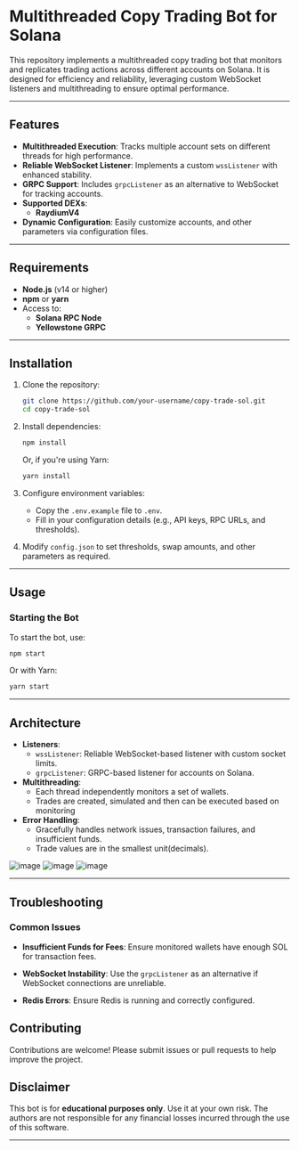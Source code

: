# Multithreaded Copy Trading Bot for Solana

This repository implements a multithreaded copy trading bot that monitors and replicates trading actions across different accounts on Solana. It is designed for efficiency and reliability, leveraging custom WebSocket listeners and multithreading to ensure optimal performance.

---

## Features

- **Multithreaded Execution**: Tracks multiple account sets on different threads for high performance.
- **Reliable WebSocket Listener**: Implements a custom `wssListener` with enhanced stability.
- **GRPC Support**: Includes `grpcListener` as an alternative to WebSocket for tracking accounts.
- **Supported DEXs**:
  - **RaydiumV4**
- **Dynamic Configuration**: Easily customize accounts, and other parameters via configuration files.



---

## Requirements

- **Node.js** (v14 or higher)
- **npm** or **yarn**
- Access to:
  - **Solana RPC Node**
  - **Yellowstone GRPC**

---

## Installation

1. Clone the repository:

   ```bash
   git clone https://github.com/your-username/copy-trade-sol.git
   cd copy-trade-sol
   ```

2. Install dependencies:

   ```bash
   npm install
   ```

   Or, if you're using Yarn:

   ```bash
   yarn install
   ```

3. Configure environment variables:

   - Copy the `.env.example` file to `.env`.
   - Fill in your configuration details (e.g., API keys, RPC URLs, and thresholds).

4. Modify `config.json` to set thresholds, swap amounts, and other parameters as required.

---

## Usage

### Starting the Bot

To start the bot, use:

```bash
npm start
```

Or with Yarn:

```bash
yarn start
```

---

## Architecture

- **Listeners**:
  - `wssListener`: Reliable WebSocket-based listener with custom socket limits.
  - `grpcListener`: GRPC-based listener for accounts on Solana.
- **Multithreading**:
  - Each thread independently monitors a set of wallets.
  - Trades are created, simulated and then can be executed based on monitoring 
- **Error Handling**:
  - Gracefully handles network issues, transaction failures, and insufficient funds.
  - Trade values are in the smallest unit(decimals).

![image](https://github.com/user-attachments/assets/1fbdc489-c8fd-4b96-b9a8-859670d5e4ad)
![image](https://github.com/user-attachments/assets/9ee9297c-5320-4946-b00e-081c07878ab3)
![image](https://github.com/user-attachments/assets/82187abd-f060-4021-bf4a-bbf962c3a222)

---

## Troubleshooting

### Common Issues

- **Insufficient Funds for Fees**:
  Ensure monitored wallets have enough SOL for transaction fees.

- **WebSocket Instability**:
  Use the `grpcListener` as an alternative if WebSocket connections are unreliable.

- **Redis Errors**:
  Ensure Redis is running and correctly configured.


## Contributing

Contributions are welcome! Please submit issues or pull requests to help improve the project.

## Disclaimer

This bot is for **educational purposes only**. Use it at your own risk. The authors are not responsible for any financial losses incurred through the use of this software.

---
